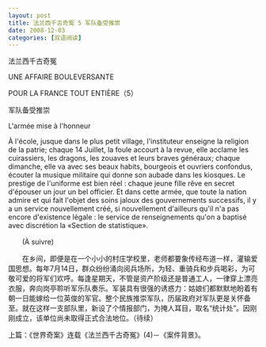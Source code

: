 ```yaml
---
layout: post
title: 法兰西千古奇冤 5 军队备受推崇
date: 2008-12-03
categories: [双语阅读]  
---
```


法兰西千古奇冤

UNE AFFAIRE BOULEVERSANTE

POUR LA FRANCE TOUT ENTIÈRE（5）

军队备受推崇

L'armée mise à l'honneur

À l'école, jusque dans le plus petit village, l'instituteur enseigne la religion de la patrie; chaque 14 Juillet, la foule accourt à la revue, elle acclame les cuirassiers, les dragons, les zouaves et leurs braves généraux; chaque dimanche, elle va avec ses beaux habits, bourgeois et ouvriers confondus, écouter la musique militaire qui donne son aubade dans les kiosques. Le prestige de l'uniforme est bien réel : chaque jeune fille rêve en secret d'épouser un jour un bel officier. Et dans cette armée, que toute la nation admire et qui fait l'objet des soins jaloux des gouvernements successifs, il y a un service nouvellement créé, si nouvellement d'ailleurs qu'il n'a pas encore d'existence légale : le service de renseignements qu'on a baptisé avec discrétion la «Section de statistique».

　　(À suivre)

　　在乡间，即便是在一个小小的村庄学校里，老师都要象传经布道一样，灌输爱国思想。每年7月14日，群众纷纷涌向阅兵场所，为轻、重骑兵和步兵喝彩，为可敬可爱的将军们欢呼。每逢星期天，不管是资产阶级还是普通工人，一律穿上漂亮衣服，奔向岗亭聆听军乐队奏乐。军装具有很强的诱惑力：姑娘们都默默地盼着有朝一日能嫁给一位英俊的军官。整个民族推崇军队，历届政府对军队更是关怀备至。就在这样一支部队里，新设了个情报部门，为掩人耳目，取名“统计处”。因刚刚成立，该单位尚未取得正式合法地位。（待续）

上篇：《世界奇案》连载《法兰西千古奇冤》(4)－《案件背景》。
